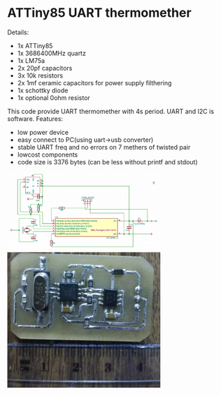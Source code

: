 ATTiny85 UART thermomether
=====================================================

Details:
* 1x ATTiny85
* 1x 3686400MHz quartz
* 1x LM75a
* 2x 20pf capacitors
* 3x 10k resistors
* 2x 1mf ceramic capacitors for power supply filthering
* 1x schottky diode
* 1x optional 0ohm resistor

This code provide UART thermomether with 4s period. UART and I2C is software.
Features:
* low power device
* easy connect to PC(using uart->usb converter)
* stable UART freq and no errors on 7 methers of twisted pair
* lowcost components
* code size is 3376 bytes (can be less without printf and stdout)

<img src="/img/cheme.png" width="350"/>
<img src="/img/photo.png" width="350"/>
